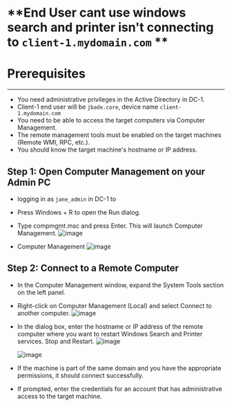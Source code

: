 # **End User cant use windows search and printer isn't connecting to `client-1.mydomain.com` **

# **Prerequisites**
----

- You need administrative privileges in the Active Directory in DC-1.
- Client-1 end user will be `jbade.core`, device name `client-1.mydomain.com` 
- You need to be able to access the target computers via Computer Management.
- The remote management tools must be enabled on the target machines (Remote WMI, RPC, etc.).
- You should know the target machine's hostname or IP address.

## **Step 1: Open Computer Management on your Admin PC**

- logging in as `jane_admin` in DC-1 to 
- Press Windows + R to open the Run dialog.
- Type compmgmt.msc and press Enter. This will launch Computer Management.
  ![image](https://github.com/user-attachments/assets/0278eda7-18a6-48ad-a160-1d9ef92534df)

- Computer Management
  ![image](https://github.com/user-attachments/assets/387fdb77-38b7-44ae-a283-2a5df7ccf554)

## **Step 2: Connect to a Remote Computer**
- In the Computer Management window, expand the System Tools section on the left panel.
- Right-click on Computer Management (Local) and select Connect to another computer.
  ![image](https://github.com/user-attachments/assets/ee517923-25f4-49dc-a235-e5fe2b3d0e31)

- In the dialog box, enter the hostname or IP address of the remote computer where you want to restart Windows Search and Printer services. Stop and         Restart.
  ![image](https://github.com/user-attachments/assets/fee20e1c-dc29-4040-a7be-942d1dbe35f0)

  ![image](https://github.com/user-attachments/assets/dacdb3d3-7186-4c51-b281-e437b3fb0e54)


- If the machine is part of the same domain and you have the appropriate permissions, it should connect successfully.
- If prompted, enter the credentials for an account that has administrative access to the target machine.
 

